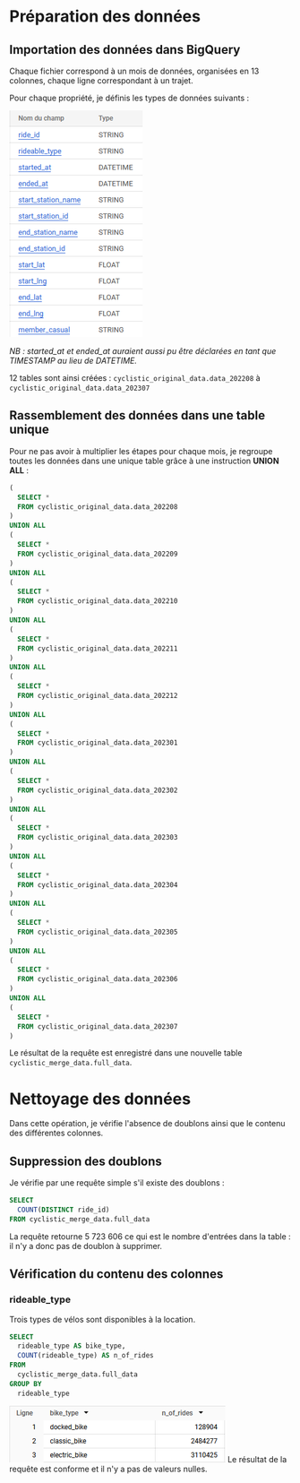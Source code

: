 # Préparation des données
## Importation des données dans BigQuery

Chaque fichier correspond à un mois de données, organisées en 13 colonnes, chaque ligne correspondant à un trajet.

Pour chaque propriété, je définis les types de données suivants :

![configuration des champs](img/config_champ.png)

*NB : started_at et ended_at auraient aussi pu être déclarées en tant que TIMESTAMP au lieu de DATETIME.*

12 tables sont ainsi créées : `cyclistic_original_data.data_202208` à `cyclistic_original_data.data_202307`

## Rassemblement des données dans une table unique

Pour ne pas avoir à multiplier les étapes pour chaque mois, je regroupe toutes les données dans une unique table grâce à une instruction **UNION ALL** :

```sql
(
  SELECT *
  FROM cyclistic_original_data.data_202208
)
UNION ALL
(
  SELECT *
  FROM cyclistic_original_data.data_202209
)
UNION ALL
(
  SELECT *
  FROM cyclistic_original_data.data_202210
)
UNION ALL
(
  SELECT *
  FROM cyclistic_original_data.data_202211
)
UNION ALL
(
  SELECT *
  FROM cyclistic_original_data.data_202212
)
UNION ALL
(
  SELECT *
  FROM cyclistic_original_data.data_202301
)
UNION ALL
(
  SELECT *
  FROM cyclistic_original_data.data_202302
)
UNION ALL
(
  SELECT *
  FROM cyclistic_original_data.data_202303
)
UNION ALL
(
  SELECT *
  FROM cyclistic_original_data.data_202304
)
UNION ALL
(
  SELECT *
  FROM cyclistic_original_data.data_202305
)
UNION ALL
(
  SELECT *
  FROM cyclistic_original_data.data_202306
)
UNION ALL
(
  SELECT *
  FROM cyclistic_original_data.data_202307
)
```

Le résultat de la requête est enregistré dans une nouvelle table `cyclistic_merge_data.full_data`.



# Nettoyage des données

Dans cette opération, je vérifie l'absence de doublons ainsi que le contenu des différentes colonnes.

## Suppression des doublons
Je vérifie par une requête simple s'il existe des doublons :
```sql
SELECT
  COUNT(DISTINCT ride_id)
FROM cyclistic_merge_data.full_data
```
La requête retourne 5 723 606 ce qui est le nombre d'entrées dans la table : il n'y a donc pas de doublon à supprimer.

## Vérification du contenu des colonnes
### rideable_type
Trois types de vélos sont disponibles à la location.
```sql
SELECT
  rideable_type AS bike_type,
  COUNT(rideable_type) AS n_of_rides
FROM
  cyclistic_merge_data.full_data
GROUP BY
  rideable_type
```
![query result](img/rideable_type.png)
Le résultat de la requête est conforme et il n'y a pas de valeurs nulles.


